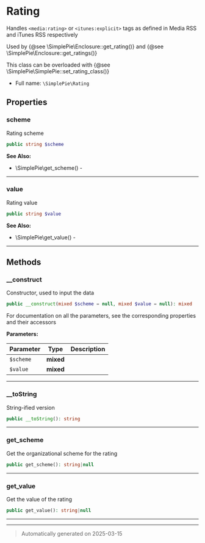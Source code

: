 
# Rating

Handles `<media:rating>` or `<itunes:explicit>` tags as defined in Media RSS and iTunes RSS respectively

Used by {@see \SimplePie\Enclosure::get_rating()} and {@see \SimplePie\Enclosure::get_ratings()}

This class can be overloaded with {@see \SimplePie\SimplePie::set_rating_class()}

* Full name: `\SimplePie\Rating`



## Properties


### scheme

Rating scheme

```php
public string $scheme
```





**See Also:**

* \SimplePie\get_scheme() - 

***

### value

Rating value

```php
public string $value
```





**See Also:**

* \SimplePie\get_value() - 

***

## Methods


### __construct

Constructor, used to input the data

```php
public __construct(mixed $scheme = null, mixed $value = null): mixed
```

For documentation on all the parameters, see the corresponding
properties and their accessors






**Parameters:**

| Parameter | Type | Description |
|-----------|------|-------------|
| `$scheme` | **mixed** |  |
| `$value` | **mixed** |  |





***

### __toString

String-ified version

```php
public __toString(): string
```












***

### get_scheme

Get the organizational scheme for the rating

```php
public get_scheme(): string|null
```












***

### get_value

Get the value of the rating

```php
public get_value(): string|null
```












***


***
> Automatically generated on 2025-03-15
